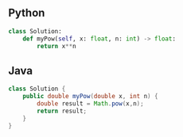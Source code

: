 
## Python
```python
class Solution:
    def myPow(self, x: float, n: int) -> float:
        return x**n
```

## Java
```java
class Solution {
    public double myPow(double x, int n) {
        double result = Math.pow(x,n);
        return result;
    }
}
```